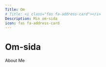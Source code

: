 ```yaml
---
Title: Om
# Title: <i class="fas fa-address-card"></i>
Description: Min om-sida
icon: fas fa-address-card
---
```


Om-sida <i class="fas fa-address-card"></i>
==========================

About Me
